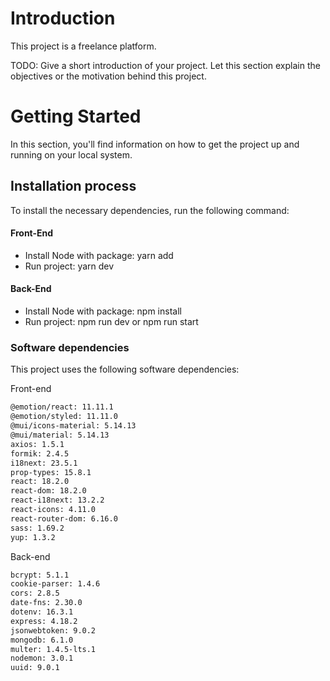 # Introduction

This project is a freelance platform.

TODO: Give a short introduction of your project. Let this section explain the objectives or the motivation behind this project.

# Getting Started

In this section, you'll find information on how to get the project up and running on your local system.

## Installation process

To install the necessary dependencies, run the following command:

#### Front-End

- Install Node with package:
  yarn add
- Run project:
  yarn dev

#### Back-End

- Install Node with package:
  npm install
- Run project:
  npm run dev or npm run start

### Software dependencies

This project uses the following software dependencies:

Front-end

```bash
@emotion/react: 11.11.1
@emotion/styled: 11.11.0
@mui/icons-material: 5.14.13
@mui/material: 5.14.13
axios: 1.5.1
formik: 2.4.5
i18next: 23.5.1
prop-types: 15.8.1
react: 18.2.0
react-dom: 18.2.0
react-i18next: 13.2.2
react-icons: 4.11.0
react-router-dom: 6.16.0
sass: 1.69.2
yup: 1.3.2
```

Back-end

```bash
bcrypt: 5.1.1
cookie-parser: 1.4.6
cors: 2.8.5
date-fns: 2.30.0
dotenv: 16.3.1
express: 4.18.2
jsonwebtoken: 9.0.2
mongodb: 6.1.0
multer: 1.4.5-lts.1
nodemon: 3.0.1
uuid: 9.0.1
```
